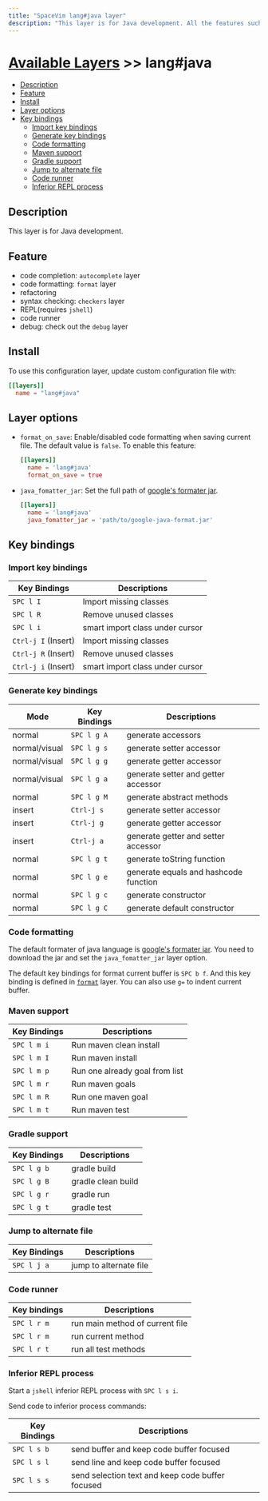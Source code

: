 ```yaml
---
title: "SpaceVim lang#java layer"
description: "This layer is for Java development. All the features such as code completion, formatting, syntax checking, REPL and debug have be done in this layer."
---
```


# [Available Layers](../../) >> lang#java

<!-- vim-markdown-toc GFM -->

- [Description](#description)
- [Feature](#feature)
- [Install](#install)
- [Layer options](#layer-options)
- [Key bindings](#key-bindings)
  - [Import key bindings](#import-key-bindings)
  - [Generate key bindings](#generate-key-bindings)
  - [Code formatting](#code-formatting)
  - [Maven support](#maven-support)
  - [Gradle support](#gradle-support)
  - [Jump to alternate file](#jump-to-alternate-file)
  - [Code runner](#code-runner)
  - [Inferior REPL process](#inferior-repl-process)

<!-- vim-markdown-toc -->

## Description

This layer is for Java development.

## Feature

- code completion: `autocomplete` layer
- code formatting: `format` layer
- refactoring
- syntax checking: `checkers` layer
- REPL(requires `jshell`)
- code runner
- debug: check out the `debug` layer

## Install

To use this configuration layer, update custom configuration file with:

```toml
[[layers]]
  name = "lang#java"
```

## Layer options

- `format_on_save`: Enable/disabled code formatting when saving current file.
  The default value is `false`. To enable this feature:
  ```toml
  [[layers]]
    name = 'lang#java'
    format_on_save = true
  ```
- `java_fomatter_jar`: Set the full path of [google's formater jar](https://github.com/google/google-java-format).
  ```toml
  [[layers]]
    name = 'lang#java'
    java_fomatter_jar = 'path/to/google-java-format.jar'
  ```

## Key bindings

### Import key bindings

| Key Bindings        | Descriptions                    |
| ------------------- | ------------------------------- |
| `SPC l I`           | Import missing classes          |
| `SPC l R`           | Remove unused classes           |
| `SPC l i`           | smart import class under cursor |
| `Ctrl-j I` (Insert) | Import missing classes          |
| `Ctrl-j R` (Insert) | Remove unused classes           |
| `Ctrl-j i` (Insert) | smart import class under cursor |

### Generate key bindings

| Mode          | Key Bindings | Descriptions                          |
| ------------- | ------------ | ------------------------------------- |
| normal        | `SPC l g A`  | generate accessors                    |
| normal/visual | `SPC l g s`  | generate setter accessor              |
| normal/visual | `SPC l g g`  | generate getter accessor              |
| normal/visual | `SPC l g a`  | generate setter and getter accessor   |
| normal        | `SPC l g M`  | generate abstract methods             |
| insert        | `Ctrl-j s`   | generate setter accessor              |
| insert        | `Ctrl-j g`   | generate getter accessor              |
| insert        | `Ctrl-j a`   | generate getter and setter accessor   |
| normal        | `SPC l g t`  | generate toString function            |
| normal        | `SPC l g e`  | generate equals and hashcode function |
| normal        | `SPC l g c`  | generate constructor                  |
| normal        | `SPC l g C`  | generate default constructor          |

### Code formatting

The default formater of java language is [google's formater jar](https://github.com/google/google-java-format).
You need to download the jar and set the `java_fomatter_jar` layer option.

The default key bindings for format current buffer is `SPC b f`.
And this key binding is defined in [`format`](../layers/format/) layer.
You can also use `g=` to indent current buffer.

### Maven support

| Key Bindings | Descriptions                   |
| ------------ | ------------------------------ |
| `SPC l m i`  | Run maven clean install        |
| `SPC l m I`  | Run maven install              |
| `SPC l m p`  | Run one already goal from list |
| `SPC l m r`  | Run maven goals                |
| `SPC l m R`  | Run one maven goal             |
| `SPC l m t`  | Run maven test                 |

### Gradle support

| Key Bindings | Descriptions       |
| ------------ | ------------------ |
| `SPC l g b`  | gradle build       |
| `SPC l g B`  | gradle clean build |
| `SPC l g r`  | gradle run         |
| `SPC l g t`  | gradle test        |

### Jump to alternate file

| Key Bindings | Descriptions           |
| ------------ | ---------------------- |
| `SPC l j a`  | jump to alternate file |

### Code runner

| Key bindings | Descriptions                    |
| ------------ | ------------------------------- |
| `SPC l r m`  | run main method of current file |
| `SPC l r m`  | run current method              |
| `SPC l r t`  | run all test methods            |

### Inferior REPL process

Start a `jshell` inferior REPL process with `SPC l s i`.

Send code to inferior process commands:

| Key Bindings | Descriptions                                     |
| ------------ | ------------------------------------------------ |
| `SPC l s b`  | send buffer and keep code buffer focused         |
| `SPC l s l`  | send line and keep code buffer focused           |
| `SPC l s s`  | send selection text and keep code buffer focused |
